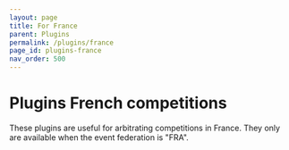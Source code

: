 ```yaml
---
layout: page
title: For France
parent: Plugins
permalink: /plugins/france
page_id: plugins-france
nav_order: 500
---
```


# Plugins French competitions

These plugins are useful for arbitrating competitions in France. They only are available when the event federation is "FRA".
